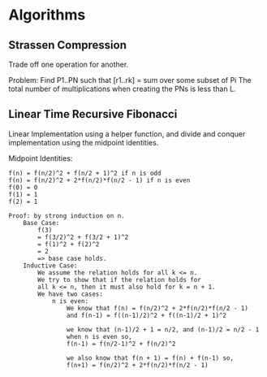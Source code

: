 # Algorithms

## Strassen Compression
Trade off one operation for another.

Problem:
Find P1..PN such that
[r1..rk] = sum over some subset of Pi
The total number of multiplications when
creating the PNs is less than L.

## Linear Time Recursive Fibonacci
Linear Implementation using a helper function,
and divide and conquer implementation using
the midpoint identities.

Midpoint Identities:

	f(n) = f(n/2)^2 + f(n/2 + 1)^2 if n is odd
	f(n) = f(n/2)^2 + 2*f(n/2)*f(n/2 - 1) if n is even
	f(0) = 0
	f(1) = 1
	f(2) = 1

	Proof: by strong induction on n.
		Base Case:
			f(3)
			= f(3/2)^2 + f(3/2 + 1)^2
			= f(1)^2 + f(2)^2
			= 2
			=> base case holds.
		Inductive Case:
			We assume the relation holds for all k <= n.
			We try to show that if the relation holds for
			all k <= n, then it must also hold for k = n + 1.
			We have two cases:
				n is even:
					We know that f(n) = f(n/2)^2 + 2*f(n/2)*f(n/2 - 1)
					and f(n-1) = f((n-1)/2)^2 + f((n-1)/2 + 1)^2

					we know that (n-1)/2 + 1 = n/2, and (n-1)/2 = n/2 - 1
					when n is even so,
					f(n-1) = f(n/2-1)^2 + f(n/2)^2

					we also know that f(n + 1) = f(n) + f(n-1) so,
					f(n+1) = f(n/2)^2 + 2*f(n/2)*f(n/2 - 1)


